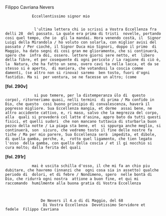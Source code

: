 Filippo Cavriana
Nevers




        
            
                Eccellentissimo signor mio


                 l'ultima lettera chi io scrissi a Vostra Eccellenza fra delli 28  del passato. La quale era prima di tristi  novelle, portando cosi quel tempo, che io  gli la mandai. Hora venendo costà, il  Signor Luigi della Mirandola / ho voluto con solarla, con miglior avisi del passato / Per cioché, il Signor Duca mio Signori, doppo il primo  di Maggio, ha dato segni di cosi gran me glioramento, che si continuerà, spero che  infra doi, ossero. lettere giorni sere netto, et  libero della fibre, et per cosequente di ogni pericolo / La ragione di ciò è, la  Natura, che ha fatto un seno, overo cavi ta nella lacca, et da se stesso si è aperto,  di maniera, che votandosi la coscia comme damenti, (se altro non si rinova) saremo  ben tosto, fuori d'ogni fastidio. Ma si  per ventura, se ne facesse un altro; (come


                
**[fol. 290v]**


                 si puo temere, per la distemperanza u̍lo di  questo corpo), ritorneriamo quasi, nelli termini  di prima / Ma confido in Dio, che questo  cosi buono principio di convalescenza, haverà il  pogresso migliore. Sua Eccellenza mangia, et dorme  assai bene, ne altro accidente cattivo, e, ri maso, salvo che la megrezza del corpo, alla  quali si provederá col latte d'asina, appro bato da tutti questi fisici, et quelli sudori  che non mancano tuttavia di sturbarla buon  pezzo della notte / La piaga sta bene, et  si sppurga anche meglio, si continuerà, son  sicuro, che vedremo tosto il fine delle nostre fa tiche / Ma per mio parere, Sua Eccellenza serà  impedita, et dibole, di quella gamba, perche, è,  rotto quel ligamento, che tien legato l'osso  della gamba, con quello della coscia / et il gi nocchio si cura molto; dalla ferita del quali


                
**[fol. 291r]**


                mai è uscita schilla d'osso, il che mi fa an chio piu dubitare, che havremo (innanzi che  ogni cosa sia in assetto) qualche periodo di  dolori, et di febre / Nondimeno, spero  nelle bontà di Dio, che ridurrà ogni nostra  attione a buon fine, et qui mi raccomando  humilmente alla buona gratia di Vostra Eccellenza


                
                    De Nevers il 4.o di di Maggio, del 68
                     Di Vostra Eccellenza  Devotissimo Servidore et  fedele  Filippo Cavriana
                


            
        
    